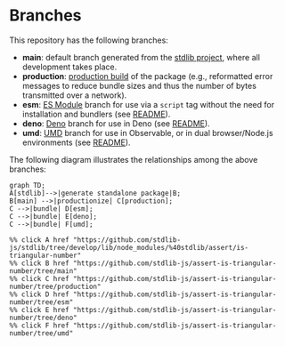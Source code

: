 <!--

@license Apache-2.0

Copyright (c) 2022 The Stdlib Authors.

Licensed under the Apache License, Version 2.0 (the "License");
you may not use this file except in compliance with the License.
You may obtain a copy of the License at

    http://www.apache.org/licenses/LICENSE-2.0

Unless required by applicable law or agreed to in writing, software
distributed under the License is distributed on an "AS IS" BASIS,
WITHOUT WARRANTIES OR CONDITIONS OF ANY KIND, either express or implied.
See the License for the specific language governing permissions and
limitations under the License.

-->

# Branches

This repository has the following branches:

-   **main**: default branch generated from the [stdlib project][stdlib-url], where all development takes place.
-   **production**: [production build][production-url] of the package (e.g., reformatted error messages to reduce bundle sizes and thus the number of bytes transmitted over a network).
-   **esm**: [ES Module][esm-url] branch for use via a `script` tag without the need for installation and bundlers (see [README][esm-readme]).
-   **deno**: [Deno][deno-url] branch for use in Deno (see [README][deno-readme]).
-   **umd**: [UMD][umd-url] branch for use in Observable, or in dual browser/Node.js environments (see [README][umd-readme]).

The following diagram illustrates the relationships among the above branches:

```mermaid
graph TD;
A[stdlib]-->|generate standalone package|B;
B[main] -->|productionize| C[production];
C -->|bundle| D[esm];
C -->|bundle| E[deno];
C -->|bundle| F[umd];

%% click A href "https://github.com/stdlib-js/stdlib/tree/develop/lib/node_modules/%40stdlib/assert/is-triangular-number"
%% click B href "https://github.com/stdlib-js/assert-is-triangular-number/tree/main"
%% click C href "https://github.com/stdlib-js/assert-is-triangular-number/tree/production"
%% click D href "https://github.com/stdlib-js/assert-is-triangular-number/tree/esm"
%% click E href "https://github.com/stdlib-js/assert-is-triangular-number/tree/deno"
%% click F href "https://github.com/stdlib-js/assert-is-triangular-number/tree/umd"
```

[stdlib-url]: https://github.com/stdlib-js/stdlib/tree/develop/lib/node_modules/%40stdlib/assert/is-triangular-number
[production-url]: https://github.com/stdlib-js/assert-is-triangular-number/tree/production
[deno-url]: https://github.com/stdlib-js/assert-is-triangular-number/tree/deno
[deno-readme]: https://github.com/stdlib-js/assert-is-triangular-number/blob/deno/README.md
[umd-url]: https://github.com/stdlib-js/assert-is-triangular-number/tree/umd
[umd-readme]: https://github.com/stdlib-js/assert-is-triangular-number/blob/umd/README.md
[esm-url]: https://github.com/stdlib-js/assert-is-triangular-number/tree/esm
[esm-readme]: https://github.com/stdlib-js/assert-is-triangular-number/blob/esm/README.md